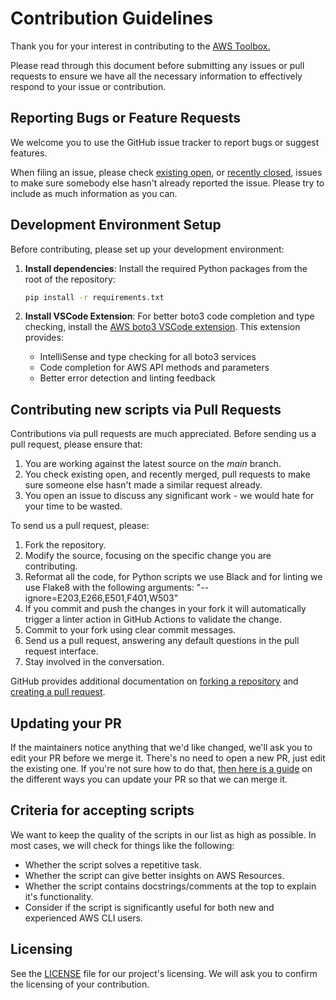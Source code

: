 # Contribution Guidelines

Thank you for your interest in contributing to the [AWS Toolbox.](https://github.com/towardsthecloud/aws-toolbox)

Please read through this document before submitting any issues or pull requests to ensure we have all the necessary information to effectively respond to your issue or contribution.

## Reporting Bugs or Feature Requests

We welcome you to use the GitHub issue tracker to report bugs or suggest features.

When filing an issue, please check [existing open](https://github.com/towardsthecloud/aws-toolbox/issues), or [recently closed](https://github.com/towardsthecloud/aws-toolbox/issues?utf8=%E2%9C%93&q=is%3Aissue%20is%3Aclosed%20), issues to make sure somebody else hasn't already reported the issue. Please try to include as much information as you can.

## Development Environment Setup

Before contributing, please set up your development environment:

1. **Install dependencies**: Install the required Python packages from the root of the repository:
   ```bash
   pip install -r requirements.txt
   ```

2. **Install VSCode Extension**: For better boto3 code completion and type checking, install the [AWS boto3 VSCode extension](https://marketplace.visualstudio.com/items?itemName=Boto3typed.boto3-ide). This extension provides:
   - IntelliSense and type checking for all boto3 services
   - Code completion for AWS API methods and parameters
   - Better error detection and linting feedback

## Contributing new scripts via Pull Requests

Contributions via pull requests are much appreciated. Before sending us a pull request, please ensure that:

1. You are working against the latest source on the _main_ branch.
2. You check existing open, and recently merged, pull requests to make sure someone else hasn't made a similar request already.
3. You open an issue to discuss any significant work - we would hate for your time to be wasted.

To send us a pull request, please:

1. Fork the repository.
2. Modify the source, focusing on the specific change you are contributing.
3. Reformat all the code, for Python scripts we use Black and for linting we use Flake8 with the following arguments: "--ignore=E203,E266,E501,F401,W503"
4. If you commit and push the changes in your fork it will automatically trigger a linter action in GitHub Actions to validate the change.
5. Commit to your fork using clear commit messages.
6. Send us a pull request, answering any default questions in the pull request interface.
7. Stay involved in the conversation.

GitHub provides additional documentation on [forking a repository](https://help.github.com/articles/fork-a-repo/) and
[creating a pull request](https://help.github.com/articles/creating-a-pull-request/).

## Updating your PR

If the maintainers notice anything that we'd like changed, we'll ask you to edit your PR before we merge it. There's no need to open a new PR, just edit the existing one. If you're not sure how to do that, [then here is a guide](https://github.com/RichardLitt/knowledge/blob/master/github/amending-a-commit-guide.md) on the different ways you can update your PR so that we can merge it.

## Criteria for accepting scripts

We want to keep the quality of the scripts in our list as high as possible. In most cases, we will check for things like the following:

- Whether the script solves a repetitive task.
- Whether the script can give better insights on AWS Resources.
- Whether the script contains docstrings/comments at the top to explain it's functionality.
- Consider if the script is significantly useful for both new and experienced AWS CLI users.

## Licensing

See the [LICENSE](https://github.com/towardsthecloud/aws-toolbox/blob/main/LICENSE) file for our project's licensing. We will ask you to confirm the licensing of your contribution.

